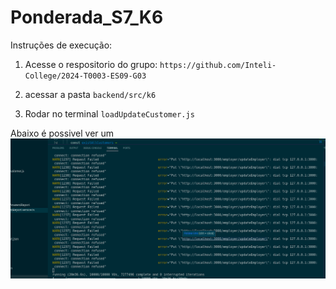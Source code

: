 # Ponderada_S7_K6
Instruções de execução:

1. Acesse o respositorio do grupo: ``` https://github.com/Inteli-College/2024-T0003-ES09-G03 ```

2. acessar a pasta ``` backend/src/k6 ```

3. Rodar no terminal ``` loadUpdateCustomer.js ```

Abaixo é possivel ver um 
<img src="./Captura de tela de 2024-03-24 22-01-27.png"> </img>
